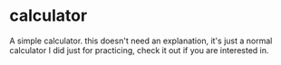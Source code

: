 # calculator
A simple calculator.
this doesn't need an explanation, it's just a normal calculator I did just for practicing, check it out if you are interested in.
